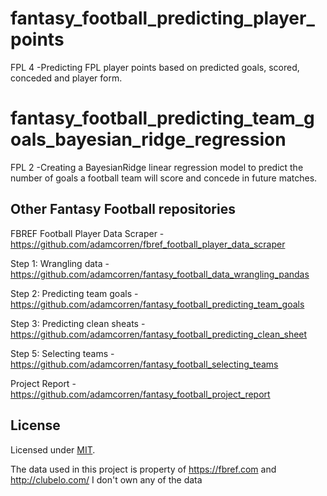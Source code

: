 # fantasy_football_predicting_player_points
FPL 4 -Predicting FPL player points based on predicted goals, scored, conceded and player form.

# fantasy_football_predicting_team_goals_bayesian_ridge_regression
FPL 2 -Creating a BayesianRidge linear regression model to predict the number of goals a football team will score and concede in future matches.

## Other Fantasy Football repositories

FBREF Football Player Data Scraper - https://github.com/adamcorren/fbref_football_player_data_scraper

Step 1: Wrangling data - https://github.com/adamcorren/fantasy_football_data_wrangling_pandas

Step 2: Predicting team goals - https://github.com/adamcorren/fantasy_football_predicting_team_goals

Step 3: Predicting clean sheats - https://github.com/adamcorren/fantasy_football_predicting_clean_sheet

Step 5: Selecting teams - https://github.com/adamcorren/fantasy_football_selecting_teams

Project Report - https://github.com/adamcorren/fantasy_football_project_report

## License

Licensed under [MIT]((https://opensource.org/license/mit/)).

The data used in this project is property of https://fbref.com and http://clubelo.com/
I don't own any of the data

